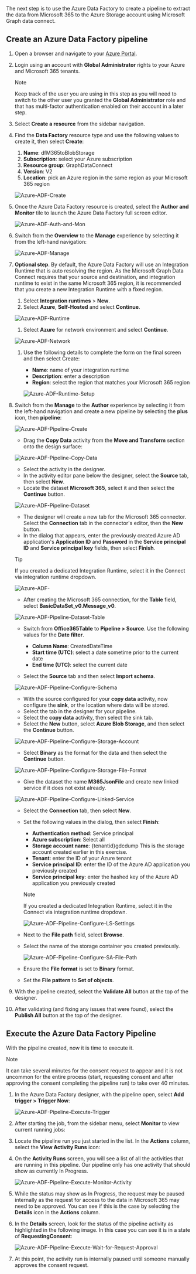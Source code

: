 <!-- markdownlint-disable MD002 MD041 -->

The next step is to use the Azure Data Factory to create a pipeline to extract the data from Microsoft 365 to the Azure Storage account using Microsoft Graph data connect.

## Create an Azure Data Factory pipeline

1. Open a browser and navigate to your [Azure Portal](https://portal.azure.com/).

1. Login using an account with **Global Administrator** rights to your Azure and Microsoft 365 tenants.

    > [!NOTE]
    > Keep track of the user you are using in this step as you will need to switch to the other user you granted the **Global Administrator** role and that has multi-factor authentication enabled on their account in a later step.

1. Select **Create a resource** from the sidebar navigation.

1. Find the **Data Factory** resource type and use the following values to create it, then select **Create**:

    1. **Name**: dfM365toBlobStorage
    2. **Subscription**: select your Azure subscription
    3. **Resource group**: GraphDataConnect
    4. **Version**: V2
    5. **Location**: pick an Azure region in the same region as your Microsoft 365 region

    ![Azure-ADF-Create](images/data-connect-adf-create.png)

1. Once the Azure Data Factory resource is created, select the **Author and Monitor** tile to launch the Azure Data Factory full screen editor.

    ![Azure-ADF-Auth-and-Mon](images/data-connect-adf-auth-and-mon.png)

1. Switch from the **Overview** to the **Manage** experience by selecting it from the left-hand navigation:

    ![Azure-ADF-Manage](images/data-connect-adf-manage.png)

1. **Optional step**. By default, the Azure Data Factory will use an Integration Runtime that is auto resolving the region. As the Microsoft Graph Data Connect requires that your source and destination, and integration runtime to exist in the same Microsoft 365 region, it is recommended that you create a new Integration Runtime with a fixed region.

    1. Select **Integration runtimes** > **New**.
    1. Select **Azure**, **Self-Hosted** and select **Continue**.

    ![Azure-ADF-Runtime](images/data-connect-adf-runtime.png)

    1. Select **Azure** for network environment and select **Continue**.

    ![Azure-ADF-Network](images/data-connect-adf-network.png)

    1. Use the following details to complete the form on the final screen and then select Create:

        - **Name**: name of your integration runtime
        - **Description**: enter a description
        - **Region**: select the region that matches your Microsoft 365 region

        ![Azure-ADF-Runtime-Setup](images/data-connect-adf-runtime-setup.png)

1. Switch from the **Manage** to the **Author** experience by selecting it from the left-hand navigation and create a new pipeline by selecting the **plus** icon, then **pipeline**:

    ![Azure-ADF-Pipeline-Create](images/data-connect-adf-pipeline-create.png)

    - Drag the **Copy Data** activity from the **Move and Transform** section onto the design surface:

    ![Azure-ADF-Pipeline-Copy-Data](images/data-connect-adf-pipeline-copy-data.png)

    - Select the activity in the designer.
    - In the activity editor pane below the designer, select the **Source** tab, then select **New**.
    - Locate the dataset **Microsoft 365**, select it and then select the **Continue** button.

    ![Azure-ADF-Pipeline-Dataset](images/data-connect-adf-pipeline-dataset.png)

    - The designer will create a new tab for the Microsoft 365 connector. Select the **Connection** tab in the connector's editor, then the **New** button.
    - In the dialog that appears, enter the previously created Azure AD application's **Application ID** and **Password** in the **Service principal ID** and **Service principal key** fields, then select **Finish**.

    > [!TIP]
    > If you created a dedicated Integration Runtime, select it in the Connect via integration runtime dropdown.

    ![Azure-ADF-](images/data-connect-adf-linked-service.png)

    - After creating the Microsoft 365 connection, for the **Table** field, select **BasicDataSet_v0.Message_v0**.

    ![Azure-ADF-Pipeline-Dataset-Table](images/data-connect-adf-pipeline-dataset-table.png)

    - Switch from **Office365Table** to **Pipeline > Source**. Use the following values for the **Date filter**.

        - **Column Name**: CreatedDateTime
        - **Start time (UTC)**: select a date sometime prior to the current date
        - **End time (UTC)**: select the current date

    - Select the **Source** tab and then select **Import schema**.

    ![Azure-ADF-Pipeline-Configure-Schema](images/data-connect-adf-configure-schema.png)

    - With the source configured for your **copy data** activity, now configure the **sink**, or the location where data will be stored.
    - Select the tab in the designer for your pipeline.
    - Select the **copy data** activity, then select the sink tab.
    - Select the **New** button, select **Azure Blob Storage**, and then select the **Continue** button.

    ![Azure-ADF-Pipeline-Configure-Storage-Account](images/data-connect-adf-configure-storage.png)

    - Select **Binary** as the format for the data and then select the **Continue** button.

    ![Azure-ADF-Pipeline-Configure-Storage-File-Format](images/data-connect-adf-configure-sa-format.png)

    - Give the dataset the name __M365JsonFile__ and create new linked service if it does not exist already.

    ![Azure-ADF-Pipeline-Configure-Linked-Service](images/data-connect-adf-configure-linked-service.png)

    - Select the **Connection** tab, then select **New**.
    - Set the following values in the dialog, then select **Finish**:

        - **Authentication method**: Service principal
        - **Azure subscription**: Select all
        - **Storage account name**: {tenantid}gdcdump
        This is the storage account created earlier in this exercise.
        - **Tenant**: enter the ID of your Azure tenant
        - **Service principal ID**: enter the ID of the Azure AD application you previously created
        - **Service principal key**: enter the hashed key of the Azure AD application you previously created

        > [!NOTE]
        > If you created a dedicated Integration Runtime, select it in the Connect via integration runtime dropdown.

        ![Azure-ADF-Pipeline-Configure-LS-Settings](images/data-connect-adf-ls-config.png)

    - Next to the **File path** field, select **Browse**.
    - Select the name of the storage container you created previously.

      ![Azure-ADF-Pipeline-Configure-SA-File-Path](images/data-connect-adf-sa-fp-config.png)

    - Ensure the **File format** is set to **Binary** format.
    - Set the **File pattern** to **Set of objects**.

1. With the pipeline created, select the **Validate All** button at the top of the designer.

1. After validating (and fixing any issues that were found), select the **Publish All** button at the top of the designer.

## Execute the Azure Data Factory Pipeline

With the pipeline created, now it is time to execute it.

> [!NOTE]
> It can take several minutes for the consent request to appear and it is not uncommon for the entire process (start, requesting consent and after approving the consent completing the pipeline run) to take over 40 minutes.

1. In the Azure Data Factory designer, with the pipeline open, select **Add trigger > Trigger Now**:

    ![Azure-ADF-Pipeline-Execute-Trigger](images/data-connect-adf-execute-trigger.png)

1. After starting the job, from the sidebar menu, select **Monitor** to view current running jobs:

1. Locate the pipeline run you just started in the list. In the **Actions** column, select the **View Activity Runs** icon:

1. On the **Activity Runs** screen, you will see a list of all the activities that are running in this pipeline. Our pipeline only has one activity that should show as currently In Progress.

    ![Azure-ADF-Pipeline-Execute-Monitor-Activity](images/data-connect-adf-pipeline-activity.png)

1. While the status may show as In Progress, the request may be paused internally as the request for access to the data in Microsoft 365 may need to be approved. You can see if this is the case by selecting the **Details** icon in the **Actions** column.

1. In the **Details** screen, look for the status of the pipeline activity as highlighted in the following image. In this case you can see it is in a state of **RequestingConsent**:

    ![Azure-ADF-Pipeline-Execute-Wait-for-Request-Approval](images/data-connect-adf-wait-for-approval.png)

1. At this point, the activity run is internally paused until someone manually approves the consent request.
